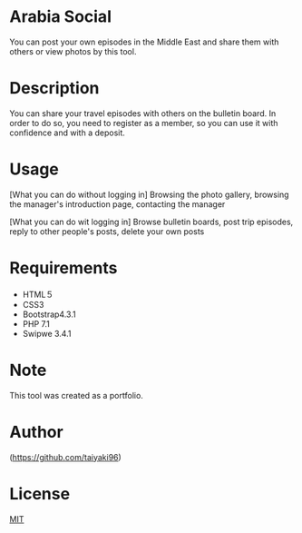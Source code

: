 # Arabia Social
You can post your own episodes in the Middle East and share them with others or view photos by this tool.

# Description
You can share your travel episodes with others on the bulletin board. In order to do so, you need to register as a member, so you can use it with confidence and with a deposit.

# Usage
[What you can do without logging in]
Browsing the photo gallery, browsing the manager's introduction page, contacting the manager

[What you can do wit logging in]
Browse bulletin boards, post trip episodes, reply to other people's posts, delete your own posts



# Requirements
- HTML５
- CSS3 
- Bootstrap4.3.1
- PHP 7.1
- Swipwe 3.4.1 

# Note
This tool was created as a portfolio.

# Author
(https://github.com/taiyaki96)


# License
[MIT](https://github.com/taiyaki96)